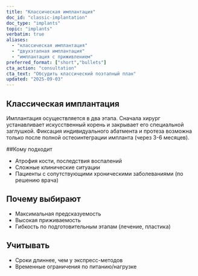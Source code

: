 ```yaml
---
title: "Классическая имплантация"
doc_id: "classic-implantation"
doc_type: "implants"
topic: "implants"
verbatim: true
aliases:
  - "классическая имплантация"
  - "двухэтапная имплантация"
  - "имплантация с приживлением"
preferred_format: ["short","bullets"]
cta_action: "consultation"
cta_text: "Обсудить классический поэтапный план"
updated: "2025-09-03"
---
```


## Классическая имплантация
Имплантация осуществляется в два этапа. Сначала хирург устанавливает искусственный корень и закрывает его специальной заглушкой. Фиксация индивидуального абатмента и протеза возможна только после полной остеоинтеграции импланта (через 3-6 месяцев).

##Кому подходит
- Атрофия кости, последствия воспалений  
- Сложные клинические ситуации  
- Пациенты с сопутствующими хроническими заболеваниями (по решению врача)

## Почему выбирают
- Максимальная предсказуемость  
- Высокая приживаемость  
- Гибкость по подготовительным этапам (лечение, пластика)

## Учитывать
- Сроки длиннее, чем у экспресс-методов  
- Временные ограничения по питанию/нагрузке


